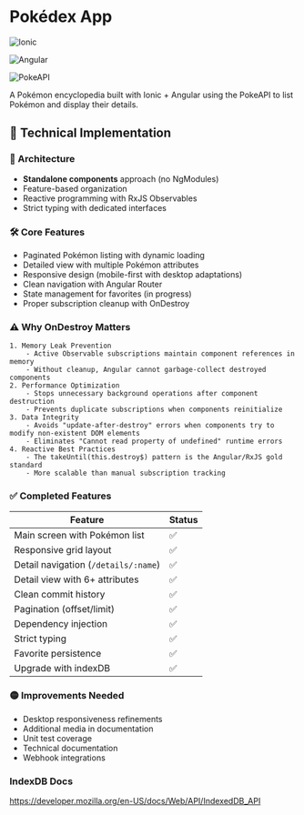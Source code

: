 # Pokédex App

![Ionic](https://img.shields.io/badge/Ionic-3880FF?style=for-the-badge&logo=ionic&logoColor=white)

![Angular](https://img.shields.io/badge/Angular-DD0031?style=for-the-badge&logo=angular&logoColor=white)

![PokeAPI](https://img.shields.io/badge/PokeAPI-EF5350?style=for-the-badge)

A Pokémon encyclopedia built with Ionic + Angular using the PokeAPI to list Pokémon and display their details.

## 🚀 Technical Implementation

### 🧩 Architecture
- **Standalone components** approach (no NgModules)
- Feature-based organization
- Reactive programming with RxJS Observables
- Strict typing with dedicated interfaces

### 🛠 Core Features
- Paginated Pokémon listing with dynamic loading
- Detailed view with multiple Pokémon attributes
- Responsive design (mobile-first with desktop adaptations)
- Clean navigation with Angular Router
- State management for favorites (in progress)
- Proper subscription cleanup with OnDestroy

### ⚠️ Why OnDestroy Matters
    1. Memory Leak Prevention
        - Active Observable subscriptions maintain component references in memory
        - Without cleanup, Angular cannot garbage-collect destroyed components
    2. Performance Optimization
        - Stops unnecessary background operations after component destruction
        - Prevents duplicate subscriptions when components reinitialize
    3. Data Integrity
        - Avoids "update-after-destroy" errors when components try to modify non-existent DOM elements
        - Eliminates "Cannot read property of undefined" runtime errors
    4. Reactive Best Practices
        - The takeUntil(this.destroy$) pattern is the Angular/RxJS gold standard
        - More scalable than manual subscription tracking    

### ✅ Completed Features
| Feature | Status |
|---------|--------|
| Main screen with Pokémon list | ✅ |
| Responsive grid layout | ✅ |
| Detail navigation (`/details/:name`) | ✅ |
| Detail view with 6+ attributes | ✅ |
| Clean commit history | ✅ |
| Pagination (offset/limit) | ✅ |
| Dependency injection | ✅ |
| Strict typing | ✅ |
| Favorite persistence | ✅ | 
| Upgrade with indexDB| ✅ | 

### 🟡 Improvements Needed
- Desktop responsiveness refinements
- Additional media in documentation
- Unit test coverage
- Technical documentation
- Webhook integrations



### IndexDB Docs

https://developer.mozilla.org/en-US/docs/Web/API/IndexedDB_API